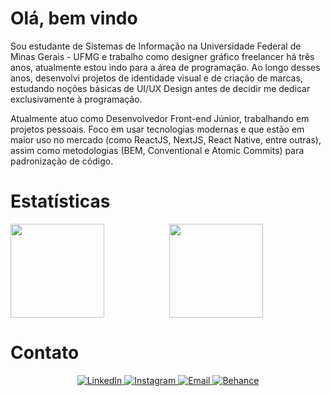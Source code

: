 # Olá, bem vindo

Sou estudante de Sistemas de Informação na Universidade Federal de Minas Gerais - UFMG e trabalho como designer gráfico freelancer há três anos, atualmente estou indo para a área de programação. Ao longo desses anos, desenvolvi projetos de identidade visual e de criação de marcas, estudando noções básicas de UI/UX Design antes de decidir me dedicar exclusivamente à programação. 

Atualmente atuo como Desenvolvedor Front-end Júnior, trabalhando em projetos pessoais. Foco em usar tecnologias modernas e que estão em maior uso no mercado (como ReactJS, NextJS, React Native, entre outras), assim como metodologias (BEM, Conventional e Atomic Commits) para padronização de código.

# Estatísticas

<p align="center">
  <img align="left" height="150px" src="https://github-readme-stats.vercel.app/api?username=igormartins4&theme=vision-friendly-dark&show_icons=true" />
  <img height="150px" src="https://github-readme-stats.vercel.app/api/top-langs/?username=igormartins4&layout=compact&theme=vision-friendly-dark"/>
</p>

# Contato

<p align="center">
  <a href="https://www.linkedin.com/in/igormartins44/">
    <img src="https://img.shields.io/badge/LinkedIn-0077B5?style=for-the-badge&logo=linkedin&logoColor=white" alt="LinkedIn" />
  </a>
    <a href="https://www.instagram.com/titan.css">
    <img src="https://img.shields.io/badge/Instagram-E4405F?style=for-the-badge&logo=instagram&logoColor=white" alt="Instagram" />
  </a>
  <a href="mailto:igormartins.igor4@gmail.com">
    <img src="https://img.shields.io/badge/Gmail-D14836?style=for-the-badge&logo=gmail&logoColor=white" alt="Email" />
  </a>
  <a href="https://www.behance.net/titanstudio44">
    <img src="https://aleen42.github.io/badges/src/behance.svg" alt="Behance" />
  </a>
</p>

